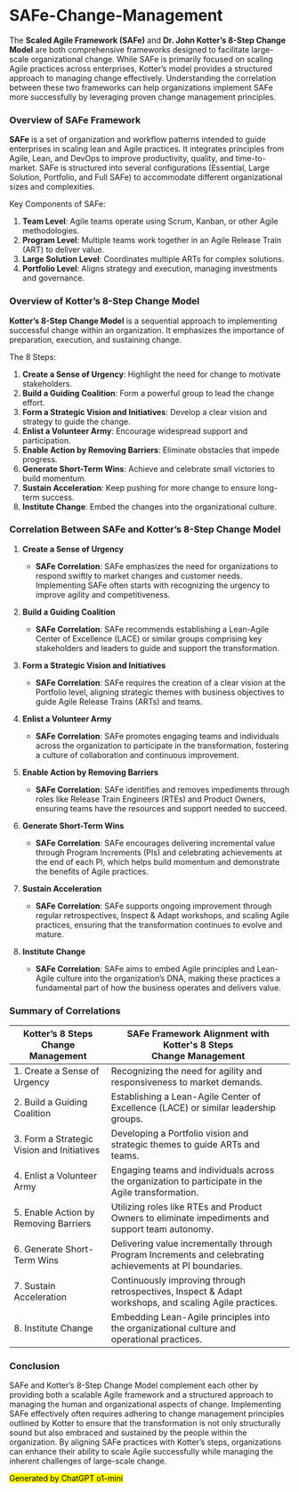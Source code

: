 # SAFe-Change-Management



The **Scaled Agile Framework (SAFe)** and **Dr. John Kotter’s 8-Step Change Model** are both comprehensive frameworks designed to facilitate large-scale organizational change. While SAFe is primarily focused on scaling Agile practices across enterprises, Kotter’s model provides a structured approach to managing change effectively. Understanding the correlation between these two frameworks can help organizations implement SAFe more successfully by leveraging proven change management principles.

### **Overview of SAFe Framework**

**SAFe** is a set of organization and workflow patterns intended to guide enterprises in scaling lean and Agile practices. It integrates principles from Agile, Lean, and DevOps to improve productivity, quality, and time-to-market. SAFe is structured into several configurations (Essential, Large Solution, Portfolio, and Full SAFe) to accommodate different organizational sizes and complexities.

Key Components of SAFe:

1. **Team Level**: Agile teams operate using Scrum, Kanban, or other Agile methodologies.
2. **Program Level**: Multiple teams work together in an Agile Release Train (ART) to deliver value.
3. **Large Solution Level**: Coordinates multiple ARTs for complex solutions.
4. **Portfolio Level**: Aligns strategy and execution, managing investments and governance.

### **Overview of Kotter’s 8-Step Change Model**

**Kotter’s 8-Step Change Model** is a sequential approach to implementing successful change within an organization. It emphasizes the importance of preparation, execution, and sustaining change.

The 8 Steps:

1. **Create a Sense of Urgency**: Highlight the need for change to motivate stakeholders.
2. **Build a Guiding Coalition**: Form a powerful group to lead the change effort.
3. **Form a Strategic Vision and Initiatives**: Develop a clear vision and strategy to guide the change.
4. **Enlist a Volunteer Army**: Encourage widespread support and participation.
5. **Enable Action by Removing Barriers**: Eliminate obstacles that impede progress.
6. **Generate Short-Term Wins**: Achieve and celebrate small victories to build momentum.
7. **Sustain Acceleration**: Keep pushing for more change to ensure long-term success.
8. **Institute Change**: Embed the changes into the organizational culture.

### **Correlation Between SAFe and Kotter’s 8-Step Change Model**

1. **Create a Sense of Urgency**
    
    - **SAFe Correlation**: SAFe emphasizes the need for organizations to respond swiftly to market changes and customer needs. Implementing SAFe often starts with recognizing the urgency to improve agility and competitiveness.
2. **Build a Guiding Coalition**
    
    - **SAFe Correlation**: SAFe recommends establishing a Lean-Agile Center of Excellence (LACE) or similar groups comprising key stakeholders and leaders to guide and support the transformation.
3. **Form a Strategic Vision and Initiatives**
    
    - **SAFe Correlation**: SAFe requires the creation of a clear vision at the Portfolio level, aligning strategic themes with business objectives to guide Agile Release Trains (ARTs) and teams.
4. **Enlist a Volunteer Army**
    
    - **SAFe Correlation**: SAFe promotes engaging teams and individuals across the organization to participate in the transformation, fostering a culture of collaboration and continuous improvement.
5. **Enable Action by Removing Barriers**
    
    - **SAFe Correlation**: SAFe identifies and removes impediments through roles like Release Train Engineers (RTEs) and Product Owners, ensuring teams have the resources and support needed to succeed.
6. **Generate Short-Term Wins**
    
    - **SAFe Correlation**: SAFe encourages delivering incremental value through Program Increments (PIs) and celebrating achievements at the end of each PI, which helps build momentum and demonstrate the benefits of Agile practices.
7. **Sustain Acceleration**
    
    - **SAFe Correlation**: SAFe supports ongoing improvement through regular retrospectives, Inspect & Adapt workshops, and scaling Agile practices, ensuring that the transformation continues to evolve and mature.
8. **Institute Change**
    
    - **SAFe Correlation**: SAFe aims to embed Agile principles and Lean-Agile culture into the organization’s DNA, making these practices a fundamental part of how the business operates and delivers value.

### **Summary of Correlations**

| Kotter’s 8 Steps <br>Change Management     | SAFe Framework Alignment with Kotter's 8 Steps <br>Change Management                                     |
| ------------------------------------------ | -------------------------------------------------------------------------------------------------------- |
| 1. Create a Sense of Urgency               | Recognizing the need for agility and responsiveness to market demands.                                   |
| 2. Build a Guiding Coalition               | Establishing a Lean-Agile Center of Excellence (LACE) or similar leadership groups.                      |
| 3. Form a Strategic Vision and Initiatives | Developing a Portfolio vision and strategic themes to guide ARTs and teams.                              |
| 4. Enlist a Volunteer Army                 | Engaging teams and individuals across the organization to participate in the Agile transformation.       |
| 5. Enable Action by Removing Barriers      | Utilizing roles like RTEs and Product Owners to eliminate impediments and support team autonomy.         |
| 6. Generate Short-Term Wins                | Delivering value incrementally through Program Increments and celebrating achievements at PI boundaries. |
| 7. Sustain Acceleration                    | Continuously improving through retrospectives, Inspect & Adapt workshops, and scaling Agile practices.   |
| 8. Institute Change                        | Embedding Lean-Agile principles into the organizational culture and operational practices.               |

### **Conclusion**

SAFe and Kotter’s 8-Step Change Model complement each other by providing both a scalable Agile framework and a structured approach to managing the human and organizational aspects of change. Implementing SAFe effectively often requires adhering to change management principles outlined by Kotter to ensure that the transformation is not only structurally sound but also embraced and sustained by the people within the organization. By aligning SAFe practices with Kotter’s steps, organizations can enhance their ability to scale Agile successfully while managing the inherent challenges of large-scale change.


<mark> Generated by ChatGPT o1-mini </mark>